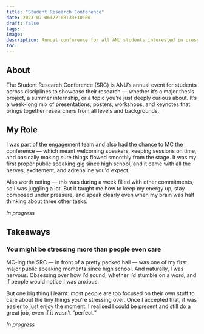 ```yaml
---
title: "Student Research Conference"
date: 2023-07-06T22:08:33+10:00
draft: false
tags:
image:
description: Annual conference for all ANU students interested in presenting their research
toc:
---
```


## About

The Student Research Conference (SRC) is ANU’s annual event for students across disciplines to showcase their research — whether it’s a major thesis project, a summer internship, or a topic you’re just deeply curious about. It’s a week-long mix of presentations, posters, workshops, and keynotes that brings together researchers from all levels and backgrounds.



## My Role

I was part of the engagement team and also had the chance to MC the conference — which meant welcoming speakers, keeping sessions on time, and basically making sure things flowed smoothly from the stage. It was my first proper public speaking gig since high school, and it came with all the nerves, excitement, and adrenaline you'd expect.

Also worth noting — this was during a week filled with other commitments, so I was juggling a lot. But it taught me how to keep my energy up, stay composed under pressure, and speak clearly even when my brain was half thinking about three other tasks.

*In progress*

## Takeaways

### You might be stressing more than people even care

MC-ing the SRC — in front of a pretty packed hall — was one of my first major public speaking moments since high school. And naturally, I was nervous. Obsessing over how I’d sound, whether I’d stumble on a word, and if people would notice I was anxious.

But one big thing I learnt: most people are too focused on their own stuff to care about the tiny things you’re stressing over. Once I accepted that, it was easier to just enjoy the moment. I realised I could be present and still do a great job, even if it wasn’t “perfect.”

*In progress*